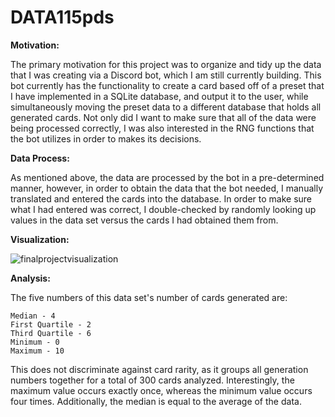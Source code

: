 # DATA115pds

**Motivation:**

  The primary motivation for this project was to organize and tidy up the data that I was creating via a Discord bot, which I am still currently building. This bot currently has the functionality to create a card based off of a preset that I have implemented in a SQLite database, and output it to the user, while simultaneously moving the preset data to a different database that holds all generated cards. Not only did I want to make sure that all of the data were being processed correctly, I was also interested in the RNG functions that the bot utilizes in order to makes its decisions.

**Data Process:**

  As mentioned above, the data are processed by the bot in a pre-determined manner, however, in order to obtain the data that the bot needed, I manually translated and entered the cards into the database. In order to make sure what I had entered was correct, I double-checked by randomly looking up values in the data set versus the cards I had obtained them from.

**Visualization:**

![finalprojectvisualization](https://user-images.githubusercontent.com/30054499/145482625-1769ef67-a5a7-491a-9d38-48a6cfd431f8.png)

**Analysis:**

  The five numbers of this data set's number of cards generated are:
    
    Median - 4
    First Quartile - 2
    Third Quartile - 6
    Minimum - 0
    Maximum - 10
    
   This does not discriminate against card rarity, as it groups all generation numbers together for a total of 300 cards analyzed. Interestingly, the maximum value occurs exactly once, whereas the minimum value occurs four times. Additionally, the median is equal to the average of the data.
